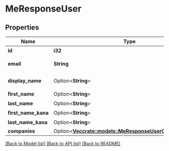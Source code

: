 # MeResponseUser

## Properties

Name | Type | Description | Notes
------------ | ------------- | ------------- | -------------
**id** | **i32** | ユーザーID | 
**email** | **String** | メールアドレス | 
**display_name** | Option<**String**> | 表示ユーザー名 | [optional]
**first_name** | Option<**String**> | 名 | [optional]
**last_name** | Option<**String**> | 姓 | [optional]
**first_name_kana** | Option<**String**> | 名（カナ） | [optional]
**last_name_kana** | Option<**String**> | 姓（カナ） | [optional]
**companies** | Option<[**Vec<crate::models::MeResponseUserCompaniesInner>**](meResponse_user_companies_inner.md)> |  | [optional]

[[Back to Model list]](../README.md#documentation-for-models) [[Back to API list]](../README.md#documentation-for-api-endpoints) [[Back to README]](../README.md)


